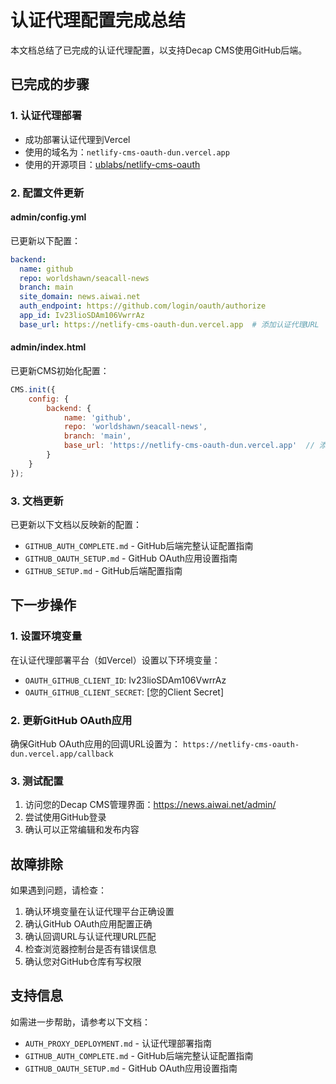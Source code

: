 # 认证代理配置完成总结

本文档总结了已完成的认证代理配置，以支持Decap CMS使用GitHub后端。

## 已完成的步骤

### 1. 认证代理部署
- 成功部署认证代理到Vercel
- 使用的域名为：`netlify-cms-oauth-dun.vercel.app`
- 使用的开源项目：[ublabs/netlify-cms-oauth](https://github.com/ublabs/netlify-cms-oauth)

### 2. 配置文件更新

#### admin/config.yml
已更新以下配置：
```yaml
backend:
  name: github
  repo: worldshawn/seacall-news
  branch: main
  site_domain: news.aiwai.net
  auth_endpoint: https://github.com/login/oauth/authorize
  app_id: Iv23lioSDAm106VwrrAz
  base_url: https://netlify-cms-oauth-dun.vercel.app  # 添加认证代理URL
```

#### admin/index.html
已更新CMS初始化配置：
```javascript
CMS.init({
    config: {
        backend: {
            name: 'github',
            repo: 'worldshawn/seacall-news',
            branch: 'main',
            base_url: 'https://netlify-cms-oauth-dun.vercel.app'  // 添加认证代理URL
        }
    }
});
```

### 3. 文档更新

已更新以下文档以反映新的配置：
- `GITHUB_AUTH_COMPLETE.md` - GitHub后端完整认证配置指南
- `GITHUB_OAUTH_SETUP.md` - GitHub OAuth应用设置指南
- `GITHUB_SETUP.md` - GitHub后端配置指南

## 下一步操作

### 1. 设置环境变量
在认证代理部署平台（如Vercel）设置以下环境变量：
- `OAUTH_GITHUB_CLIENT_ID`: Iv23lioSDAm106VwrrAz
- `OAUTH_GITHUB_CLIENT_SECRET`: [您的Client Secret]

### 2. 更新GitHub OAuth应用
确保GitHub OAuth应用的回调URL设置为：
`https://netlify-cms-oauth-dun.vercel.app/callback`

### 3. 测试配置
1. 访问您的Decap CMS管理界面：https://news.aiwai.net/admin/
2. 尝试使用GitHub登录
3. 确认可以正常编辑和发布内容

## 故障排除

如果遇到问题，请检查：

1. 确认环境变量在认证代理平台正确设置
2. 确认GitHub OAuth应用配置正确
3. 确认回调URL与认证代理URL匹配
4. 检查浏览器控制台是否有错误信息
5. 确认您对GitHub仓库有写权限

## 支持信息

如需进一步帮助，请参考以下文档：
- `AUTH_PROXY_DEPLOYMENT.md` - 认证代理部署指南
- `GITHUB_AUTH_COMPLETE.md` - GitHub后端完整认证配置指南
- `GITHUB_OAUTH_SETUP.md` - GitHub OAuth应用设置指南